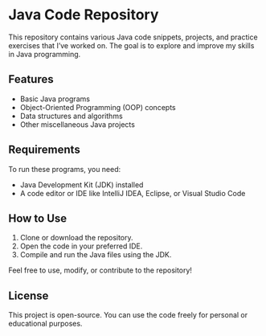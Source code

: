 # Java Code Repository

This repository contains various Java code snippets, projects, and practice exercises that I’ve worked on. The goal is to explore and improve my skills in Java programming.

## Features

- Basic Java programs
- Object-Oriented Programming (OOP) concepts
- Data structures and algorithms
- Other miscellaneous Java projects

## Requirements

To run these programs, you need:

- Java Development Kit (JDK) installed
- A code editor or IDE like IntelliJ IDEA, Eclipse, or Visual Studio Code

## How to Use

1. Clone or download the repository.
2. Open the code in your preferred IDE.
3. Compile and run the Java files using the JDK.

Feel free to use, modify, or contribute to the repository!

## License

This project is open-source. You can use the code freely for personal or educational purposes.
